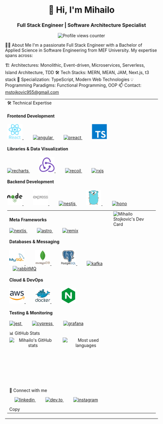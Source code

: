 <h1 align="center">👋 Hi, I'm Mihailo</h1>
<h3 align="center">Full Stack Engineer | Software Architecture Specialist</h3>
<p align="center">
  <img 
    src="https://komarev.com/ghpvc/?username=mihailokg95&label=Profile%20views&color=0e75b6&style=flat" 
    alt="Profile views counter"
  />
</p>
👨‍💻 About Me
I'm a passionate Full Stack Engineer with a Bachelor of Applied Science in Software Engineering from MEF University. My expertise spans across:

🏗️ Architectures: Monolithic, Event-driven, Microservices, Serverless, Island Architecture, TDD
🛠️ Tech Stacks: MERN, MEAN, JAM, Next.js, t3 stack
🎯 Specialization: TypeScript, Modern Web Technologies
💡 Programming Paradigms: Functional Programming, OOP
📫 Contact: mstojkovic955@gmail.com

<table>
  <tr>
    <td valign="top" width="70%">
🛠️ Technical Expertise
<h4>Frontend Development</h4>
<p align="left" style="gap: 20px;">
    <a href="https://reactjs.org/" target="_blank" style="margin-right: 20px;">
        <img src="https://raw.githubusercontent.com/devicons/devicon/master/icons/react/react-original-wordmark.svg" alt="react" width="50" height="50"/>
    </a>&nbsp;&nbsp;
    <a href="https://angular.io" target="_blank" style="margin-right: 20px;">
        <img src="https://angular.io/assets/images/logos/angular/angular.svg" alt="angular" width="50" height="50"/>
    </a>&nbsp;&nbsp;
    <a href="https://preactjs.com/" target="_blank" style="margin-right: 20px;">
        <img src="https://cdn.worldvectorlogo.com/logos/preact.svg" alt="preact" width="50" height="50"/>
    </a>&nbsp;&nbsp;
    <a href="https://www.typescriptlang.org/" target="_blank" style="margin-right: 20px;">
        <img src="https://raw.githubusercontent.com/devicons/devicon/master/icons/typescript/typescript-original.svg" alt="typescript" width="50" height="50"/>
    </a>
</p>
<h4>Libraries & Data Visualization</h4>
<p align="left" style="gap: 20px;">
    <a href="https://recharts.org/" target="_blank" style="margin-right: 20px;">
        <img src="https://avatars.githubusercontent.com/u/20698192" alt="recharts" width="50" height="50"/>
    </a>&nbsp;&nbsp;
    <a href="https://redux.js.org" target="_blank" style="margin-right: 20px;">
        <img src="https://raw.githubusercontent.com/devicons/devicon/master/icons/redux/redux-original.svg" alt="redux" width="50" height="50"/>
    </a>&nbsp;&nbsp;
    <a href="https://recoiljs.org" target="_blank" style="margin-right: 20px;">
        <img src="https://recoiljs.org/img/logo.svg" alt="recoil" width="50" height="50"/>
    </a>&nbsp;&nbsp;
    <a href="https://rxjs.dev" target="_blank" style="margin-right: 20px;">
        <img src="https://rxjs.dev/assets/images/logos/logo.png" alt="rxjs" width="50" height="50"/>
    </a>
</p>
<h4>Backend Development</h4>
<p align="left" style="gap: 20px;">
    <a href="https://nodejs.org" target="_blank" style="margin-right: 20px;">
        <img src="https://raw.githubusercontent.com/devicons/devicon/master/icons/nodejs/nodejs-original-wordmark.svg" alt="nodejs" width="50" height="50"/>
    </a>&nbsp;&nbsp;
    <a href="https://expressjs.com" target="_blank" style="margin-right: 20px;">
        <img src="https://raw.githubusercontent.com/devicons/devicon/master/icons/express/express-original-wordmark.svg" alt="express" width="50" height="50"/>
    </a>&nbsp;&nbsp;
    <a href="https://nestjs.com/" target="_blank" style="margin-right: 20px;">
        <img src="https://nestjs.com/img/logo-small.svg" alt="nestjs" width="50" height="50"/>
    </a>&nbsp;&nbsp;
    <a href="https://golang.org" target="_blank" style="margin-right: 20px;">
        <img src="https://raw.githubusercontent.com/devicons/devicon/master/icons/go/go-original.svg" alt="golang" width="50" height="50"/>
    </a>&nbsp;&nbsp;
    <a href="https://hono.dev/" target="_blank" style="margin-right: 20px;">
        <img src="https://hono.dev/images/logo.png" alt="hono" width="50" height="50"/>
    </a>
</p>

<table>
  <tr>
    <td valign="top" width="70%">
<h4>Meta Frameworks</h4>
<p align="left" style="gap: 20px;">
    <a href="https://nextjs.org/" target="_blank" style="margin-right: 20px;">
        <img src="https://cdn.worldvectorlogo.com/logos/nextjs-2.svg" alt="nextjs" width="50" height="50"/>
    </a>&nbsp;&nbsp;
    <a href="https://astro.build" target="_blank" style="margin-right: 20px;">
        <img src="https://astro.build/assets/press/astro-icon-light.svg" alt="astro" width="50" height="50"/>
    </a>&nbsp;&nbsp;
    <a href="https://remix.run/" target="_blank" style="margin-right: 20px;">
        <img src="https://remix.run/img/remix-logo.svg" alt="remix" width="50" height="50"/>
    </a>
</p>
<h4>Databases & Messaging</h4>
<p align="left" style="gap: 20px;">
    <a href="https://www.mysql.com/" target="_blank" style="margin-right: 20px;">
        <img src="https://raw.githubusercontent.com/devicons/devicon/master/icons/mysql/mysql-original-wordmark.svg" alt="mysql" width="50" height="50"/>
    </a>&nbsp;&nbsp;
    <a href="https://www.mongodb.com/" target="_blank" style="margin-right: 20px;">
        <img src="https://raw.githubusercontent.com/devicons/devicon/master/icons/mongodb/mongodb-original-wordmark.svg" alt="mongodb" width="50" height="50"/>
    </a>&nbsp;&nbsp;
    <a href="https://www.postgresql.org" target="_blank" style="margin-right: 20px;">
        <img src="https://raw.githubusercontent.com/devicons/devicon/master/icons/postgresql/postgresql-original-wordmark.svg" alt="postgresql" width="50" height="50"/>
    </a>&nbsp;&nbsp;
    <a href="https://kafka.apache.org/" target="_blank" style="margin-right: 20px;">
        <img src="https://www.vectorlogo.zone/logos/apache_kafka/apache_kafka-icon.svg" alt="kafka" width="50" height="50"/>
    </a>&nbsp;&nbsp;
    <a href="https://www.rabbitmq.com" target="_blank" style="margin-right: 20px;">
        <img src="https://www.vectorlogo.zone/logos/rabbitmq/rabbitmq-icon.svg" alt="rabbitMQ" width="50" height="50"/>
    </a>
</p>
<h4>Cloud & DevOps</h4>
<p align="left" style="gap: 20px;">
    <a href="https://aws.amazon.com" target="_blank" style="margin-right: 20px;">
        <img src="https://raw.githubusercontent.com/devicons/devicon/master/icons/amazonwebservices/amazonwebservices-original-wordmark.svg" alt="aws" width="50" height="50"/>
    </a>&nbsp;&nbsp;
    <a href="https://www.docker.com/" target="_blank" style="margin-right: 20px;">
        <img src="https://raw.githubusercontent.com/devicons/devicon/master/icons/docker/docker-original-wordmark.svg" alt="docker" width="50" height="50"/>
    </a>&nbsp;&nbsp;
    <a href="https://www.nginx.com" target="_blank" style="margin-right: 20px;">
        <img src="https://raw.githubusercontent.com/devicons/devicon/master/icons/nginx/nginx-original.svg" alt="nginx" width="50" height="50"/>
    </a>
</p>
<h4>Testing & Monitoring</h4>
<p align="left" style="gap: 20px;">
    <a href="https://jestjs.io" target="_blank" style="margin-right: 20px;">
        <img src="https://www.vectorlogo.zone/logos/jestjsio/jestjsio-icon.svg" alt="jest" width="50" height="50"/>
    </a>&nbsp;&nbsp;
    <a href="https://www.cypress.io" target="_blank" style="margin-right: 20px;">
        <img src="https://raw.githubusercontent.com/simple-icons/simple-icons/6e46ec1fc23b60c8fd0d2f2ff46db82e16dbd75f/icons/cypress.svg" alt="cypress" width="50" height="50"/>
    </a>&nbsp;&nbsp;
    <a href="https://grafana.com" target="_blank" style="margin-right: 20px;">
        <img src="https://www.vectorlogo.zone/logos/grafana/grafana-icon.svg" alt="grafana" width="50" height="50"/>
    </a>
</p>
📊 GitHub Stats
<div align="center" style="display: flex; justify-content: space-between; gap: 20px;">
  <img 
    src="https://github-readme-stats.vercel.app/api?username=mihailokg95&show_icons=true&theme=transparent" 
    alt="Mihailo's GitHub stats"
    height="165"
  />
  <img 
    src="https://github-readme-stats.vercel.app/api/top-langs/?username=mihailokg95&layout=compact&theme=transparent" 
    alt="Most used languages"
    height="165"
  />
</div>
🤝 Connect with me
<p align="center" style="gap: 20px;">
    <a href="https://linkedin.com/in/mihailo-stojkovic-4330271b2/" target="_blank" style="margin-right: 20px;">
        <img src="https://cdn.jsdelivr.net/npm/simple-icons@3.0.1/icons/linkedin.svg" alt="linkedin" height="40" width="40"/>
    </a>&nbsp;&nbsp;
    <a href="https://dev.to/mihailokg95" target="_blank" style="margin-right: 20px;">
        <img src="https://cdn.jsdelivr.net/npm/simple-icons@3.0.1/icons/dev-dot-to.svg" alt="dev.to" height="40" width="40"/>
    </a>&nbsp;&nbsp;
    <a href="https://instagram.com/mixer.js" target="_blank" style="margin-right: 20px;">
        <img src="https://cdn.jsdelivr.net/npm/simple-icons@3.0.1/icons/instagram.svg" alt="instagram" height="40" width="40"/>
    </a>
</p>
Copy</td>
<td valign="top" width="30%">
  <img 
    src="https://api.daily.dev/devcards/7317ebbb3d0b4219bd8971a9b5513f81.png?r=933" 
    width="100%" 
    alt="Mihailo Stojkovic's Dev Card"
  />
</td>
  </tr>
</table>
